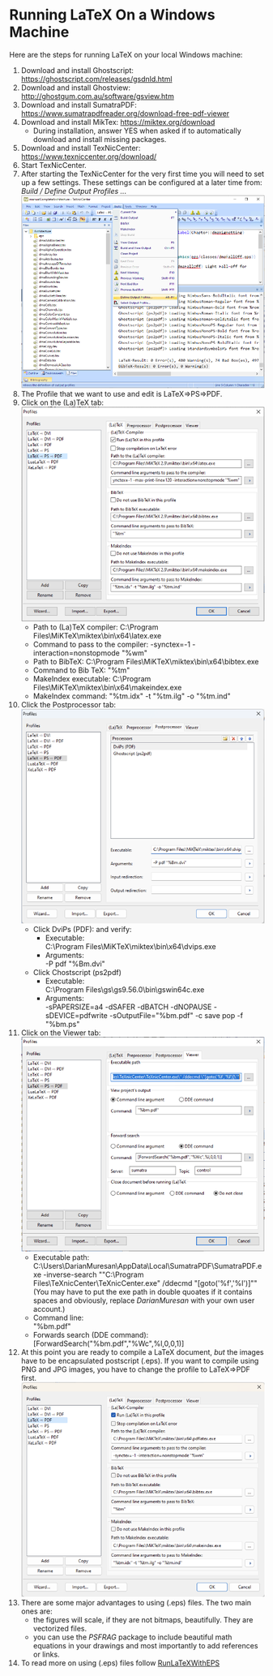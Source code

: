 # Running LaTeX On a Windows Machine

Here are the steps for running LaTeX on your local Windows machine:
1. Download and install Ghostscript: https://ghostscript.com/releases/gsdnld.html
2. Download and install Ghostview: http://ghostgum.com.au/software/gsview.htm
3. Download and install SumatraPDF: https://www.sumatrapdfreader.org/download-free-pdf-viewer
4.  Download and install MikTex: https://miktex.org/download
    - During installation, answer YES when asked if to automatically download and install missing packages.
5. Download and install TexNicCenter: https://www.texniccenter.org/download/
6. Start TexNicCenter.
7. After starting the TexNicCenter for the very first time you will need to set up a few settings.  These settings can be configured at a later time from: *Build / Define Output Profiles ...*
![configure](./Images/DefineOutputs.png "Configure")
8. The Profile that we want to use and edit is LaTeX=>PS=>PDF.
9. Click on the (La)TeX tab: \
![configure](./Images/LaTeX-PS-PDF.png "Configure")
    - Path to (La)TeX compiler: C:\Program Files\MiKTeX\miktex\bin\x64\latex.exe
    - Command to pass to the compiler: -synctex=-1 -interaction=nonstopmode "%wm"
    - Path to BibTeX: C:\Program Files\MiKTeX\miktex\bin\x64\bibtex.exe
    - Command to Bib TeX: "%tm"
    - MakeIndex executable: C:\Program Files\MiKTeX\miktex\bin\x64\makeindex.exe
    - MakeIndex command: "%tm.idx" -t "%tm.ilg" -o "%tm.ind"
10. Click the Postprocessor tab:
![configure](./Images/Processor.png "Configure")
    - Click DviPs (PDF): and verify:
        - Executable: \
        C:\Program Files\MiKTeX\miktex\bin\x64\dvips.exe 
        - Arguments: \
        -P pdf "%Bm.dvi"
    - Click Chostscript (ps2pdf)
        - Executable: \
        C:\Program Files\gs\gs9.56.0\bin\gswin64c.exe
        - Arguments: \
        -sPAPERSIZE=a4 -dSAFER -dBATCH -dNOPAUSE -sDEVICE=pdfwrite -sOutputFile="%bm.pdf" -c save pop -f "%bm.ps"
11. Click on the Viewer tab:
![configure](./Images/Viewer.png "Configure")
    - Executable path: \
    C:\Users\DarianMuresan\AppData\Local\SumatraPDF\SumatraPDF.exe -inverse-search "\"C:\Program Files\TeXnicCenter\TeXnicCenter.exe\" /ddecmd \"[goto('%f','%l')]\"" \
    (You may have to put the exe path in double quoates if it contains spaces and obviously, replace *DarianMuresan* with your own user account.)
    - Command line: \
    "%bm.pdf"
    - Forwards search (DDE command): \
    [ForwardSearch("%bm.pdf","%Wc",%l,0,0,1)]
12. At this point you are ready to compile a LaTeX document, *but* the images have to be encapsulated postscript (.eps).  If you want to compile using PNG and JPG images, you have to change the profile to LaTeX=>PDF first.
![configure](./Images/LaTeX-PDF.png "Configure")
13. There are some major advantages to using (.eps) files.  The two main ones are:
    - the figures will scale, if they are not bitmaps, beautifully.  They are vectorized files.
    - you can use the *PSFRAG* package to include beautiful math equations in your drawings and most importantly to add references or links.
14. To read more on using (.eps) files follow [RunLaTeXWithEPS](./RunLaTeXWithEPS.md) 
